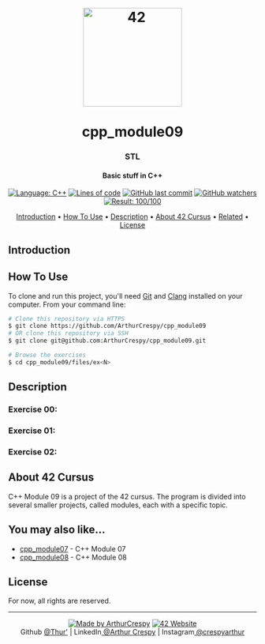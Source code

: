 <h1 align="center">
  <br>
  <a href="https://www.github.com/ArthurCrespy"><img src="https://42.fr/wp-content/uploads/2021/05/42-Final-sigle-seul.svg" alt="42" width="200"></a>
  <br><br>
  cpp_module09
  <br>
</h1>

<h3 align="center">STL</h3>

<h4 align="center">Basic stuff in C++</a></h4>

<p align="center">
    <a href="https://github.com/ArthurCrespy/cpp_module09/search?l=c"> <img alt="Language: C++" src="https://img.shields.io/badge/language-C++-pink"></a>
    <a href="https://github.com/ArthurCrespy/cpp_module09"> <img alt="Lines of code" src="https://img.shields.io/tokei/lines/github/ArthurCrespy/cpp_module09"></a>
    <a href="https://github.com/ArthurCrespy/cpp_module09/commits"> <img alt="GitHub last commit" src="https://img.shields.io/github/last-commit/ArthurCrespy/cpp_module09?color=yellow"></a>
    <a href="https://github.com/ArthurCrespy/cpp_module09/watchers"> <img alt="GitHub watchers" src="https://img.shields.io/github/watchers/ArthurCrespy/cpp_module09?color=ff69b4"></a>
    <a href="https://projects.intra.42.fr/42cursus-cpp_module09/acrespy"> <img alt="Result: 100/100" src="https://img.shields.io/badge/result-100/100-brightgreen"></a>

</p>

<p align="center">
  <a href="#introduction">Introduction</a> •
  <a href="#how-to-use">How To Use</a> •
  <a href="#description">Description</a> •
  <a href="#about-42-cursus">About 42 Cursus</a> •
  <a href="#you-may-also-like">Related</a> •
  <a href="#license">License</a>
</p>

## Introduction

## How To Use

To clone and run this project, you'll need [Git](https://git-scm.com) and [Clang](https://clang.llvm.org/) installed on your computer. From your command line:

```bash
# Clone this repository via HTTPS
$ git clone https://github.com/ArthurCrespy/cpp_module09
# OR clone this repository via SSH
$ git clone git@github.com:ArthurCrespy/cpp_module09.git

# Browse the exercises
$ cd cpp_module09/files/ex<N>
```

## Description

### Exercise 00:
### Exercise 01:
### Exercise 02:

## About 42 Cursus

C++ Module 09 is a project of the 42 cursus. The program is divided into several smaller projects, called modules, each with a specific topic.

## You may also like...

- [cpp_module07](https://github.com/ArthurCrespy/cpp_module07) - C++ Module 07
- [cpp_module08](https://github.com/ArthurCrespy/cpp_module08) - C++ Module 08

## License

For now, all rights are reserved.

---
<p align="center">
    <a href="https://github.com/ArthurCrespy"> <img alt="Made by ArthurCrespy" src="https://img.shields.io/badge/made%20by-ArthurCrespy-blue"></a>
    <a href="https://42.fr"><img alt="42 Website" src="https://img.shields.io/badge/website-42.fr-blue"></a>
    <br>
    Github <a href="https://github.com/ArthurCrespy" target="_blank">@Thur'</a> |
    LinkedIn<a href="https://fr.linkedin.com/in/crespyarthur" target="_blank"> @Arthur Crespy</a> |
    Instagram<a href="https://instagram.com/arthurcrespy" target="_blank"> @crespyarthur</a> 
</p>

